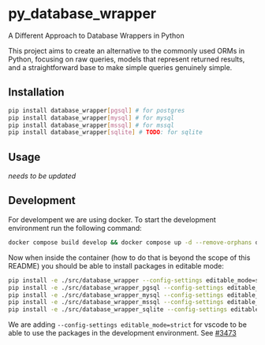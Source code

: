 # py_database_wrapper

A Different Approach to Database Wrappers in Python

This project aims to create an alternative to the commonly used ORMs in Python, focusing on raw queries, models that represent returned results, and a straightforward base to make simple queries genuinely simple.

## Installation

```bash
pip install database_wrapper[pgsql] # for postgres
pip install database_wrapper[mysql] # for mysql
pip install database_wrapper[mssql] # for mssql
pip install database_wrapper[sqlite] # TODO: for sqlite
```

## Usage

_needs to be updated_


## Development

For develompent we are using docker. To start the development environment run the following command:

```bash
docker compose build develop && docker compose up -d --remove-orphans develop
```

Now when inside the container (how to do that is beyond the scope of this README) you should be able to install packages in editable mode:

```bash
pip install -e ./src/database_wrapper --config-settings editable_mode=strict
pip install -e ./src/database_wrapper_pgsql --config-settings editable_mode=strict
pip install -e ./src/database_wrapper_mysql --config-settings editable_mode=strict
pip install -e ./src/database_wrapper_mssql --config-settings editable_mode=strict
pip install -e ./src/database_wrapper_sqlite --config-settings editable_mode=strict
```

We are adding `--config-settings editable_mode=strict` for vscode to be able to use the packages in the development environment. See [#3473](https://github.com/microsoft/pylance-release/issues/3473)
